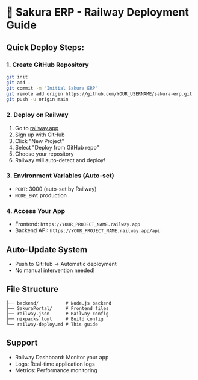 # 🚀 Sakura ERP - Railway Deployment Guide

## Quick Deploy Steps:

### 1. Create GitHub Repository
```bash
git init
git add .
git commit -m "Initial Sakura ERP"
git remote add origin https://github.com/YOUR_USERNAME/sakura-erp.git
git push -u origin main
```

### 2. Deploy on Railway
1. Go to [railway.app](https://railway.app)
2. Sign up with GitHub
3. Click "New Project"
4. Select "Deploy from GitHub repo"
5. Choose your repository
6. Railway will auto-detect and deploy!

### 3. Environment Variables (Auto-set)
- `PORT`: 3000 (auto-set by Railway)
- `NODE_ENV`: production

### 4. Access Your App
- Frontend: `https://YOUR_PROJECT_NAME.railway.app`
- Backend API: `https://YOUR_PROJECT_NAME.railway.app/api`

## Auto-Update System
- Push to GitHub → Automatic deployment
- No manual intervention needed!

## File Structure
```
├── backend/          # Node.js backend
├── SakuraPortal/     # Frontend files
├── railway.json      # Railway config
├── nixpacks.toml     # Build config
└── railway-deploy.md # This guide
```

## Support
- Railway Dashboard: Monitor your app
- Logs: Real-time application logs
- Metrics: Performance monitoring
